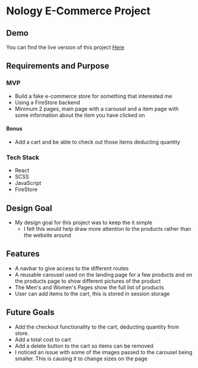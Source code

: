 # Nology E-Commerce Project

## Demo

You can find the live version of this project [Here](https://e-commerce-pi-orcin.vercel.app/)

## Requirements and Purpose

### MVP

- Build a fake e-commerce store for something that interested me
- Using a FireStore backend
- Minimum 2 pages, main page with a carousel and a item page with some information about the item you have clicked on

#### Bonus

- Add a cart and be able to check out those items deducting quantity

### Tech Stack

- React
- SCSS
- JavaScript
- FireStore

## Design Goal

- My design goal for this project was to keep the it simple
  - I felt this would help draw more attention to the products rather than the website around

## Features

- A navbar to give access to the different routes
- A reusable carousel used on the landing page for a few products and on the products page to show different pictures of the product
- The Men's and Women's Pages show the full list of products
- User can add items to the cart, this is stored in session storage

## Future Goals

- Add the checkout functionality to the cart, deducting quantity from store.
- Add a total cost to cart
- Add a delete button to the cart so items can be removed
- I noticed an issue with some of the images passed to the carousel being smaller. This is causing it to change sizes on the page
